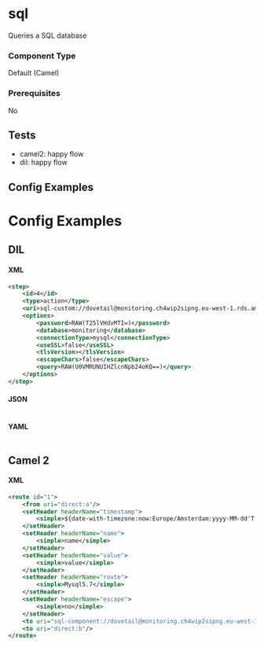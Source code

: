 # sql

Queries a SQL database

### Component Type

Default (Camel)

### Prerequisites

No

## Tests

- camel2: happy flow
- dil: happy flow

## Config Examples


# Config Examples

## DIL

#### XML

```xml
<step>
    <id>4</id>
    <type>action</type>
    <uri>sql-custom://dovetail@monitoring.ch4wip2sipng.eu-west-1.rds.amazonaws.com:3306</uri>		
    <options>
        <password>RAW(T25lVHdvMTI=)</password>
        <database>monitoring</database>
        <connectionType>mysql</connectionType>
        <useSSL>false</useSSL>
        <tlsVersion></tlsVersion>
        <escapeChars>false</escapeChars>
        <query>RAW(U0VMRUNUIHZlcnNpb24oKQ==)</query>
    </options>
</step>
```

#### JSON

```json

```

#### YAML

```yaml

```

## Camel 2

#### XML

```xml
<route id="1">
    <from uri="direct:a"/>
    <setHeader headerName="timestamp">
        <simple>${date-with-timezone:now:Europe/Amsterdam:yyyy-MM-dd'T'HH:mm:ss}</simple>
    </setHeader>
    <setHeader headerName="name">
        <simple>name</simple>
    </setHeader>
    <setHeader headerName="value">
        <simple>value</simple>
    </setHeader>
    <setHeader headerName="route">
        <simple>Mysql5.7</simple>
    </setHeader>
    <setHeader headerName="escape">
        <simple>no</simple>
    </setHeader>
    <to uri="sql-component://dovetail@monitoring.ch4wip2sipng.eu-west-1.rds.amazonaws.com:3306?password=RAW(T25lVHdvMTI=)&amp;database=monitoring&amp;connectionType=mysql&amp;useSSL=false&amp;tlsVersion=&amp;escapeChars=false&amp;query=RAW(U0VMRUNUIHZlcnNpb24oKQ==)"/>
    <to uri="direct:b"/>
</route>
```



